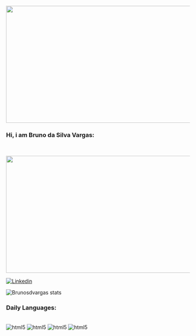 <div style><br/>
<img src="https://img.freepik.com/free-vector/realistic-background-futuristic-style_23-2149129125.jpg?w=740&t=st=1698073382~exp=1698073982~hmac=bddc4ddf25defe2ef26ad892338c5b39b9944385dfc9de52ad7b37f05bca03c1"
width="640" height="320"/>
</div>

### Hi, i am Bruno da Silva Vargas:


<div style><br/>

<img src="https://i.pinimg.com/originals/86/55/29/865529be2c371912d0130ec93242487e.gif"
width="640" height="320"/>
</div>


[![Linkedin](https://img.shields.io/badge/LinkedIn-0077B5?style=for-the-badge&logo=linkedin&logoColor=white)](https://www.linkedin.com/in/bruno-silva-vargas-66321b248)

![Brunosdvargas stats](https://github-readme-stats.vercel.app/api?username=brunosdvargas&show_icons=true&bg_color=00000000)

### Daily Languages:

<div style="display: inline_block"><br/>
<img align="center" alt="html5"src="https://img.shields.io/badge/JavaScript-F7DF1E?style=for-the-badge&logo=javascript&logoColor=black">
<img align="center" alt="html5"src="https://img.shields.io/badge/HTML5-E34F26?style=for-the-badge&logo=html5&logoColor=white">
<img align="center" alt="html5"src="https://img.shields.io/badge/Kotlin-0095D5?&style=for-the-badge&logo=kotlin&logoColor=white">
<img align="center" alt="html5"src="https://img.shields.io/badge/CSS3-1572B6?style=for-the-badge&logo=css3&logoColor=white">



</div><br/>

